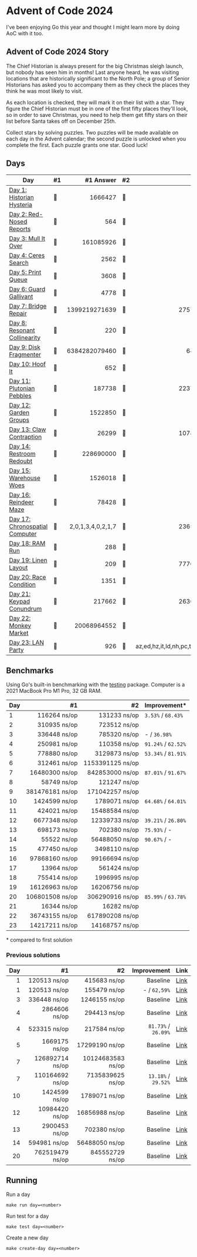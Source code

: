 # Advent of Code 2024

I've been enjoying Go this year and thought I might learn more by doing AoC with it too.

## Advent of Code 2024 Story

The Chief Historian is always present for the big Christmas sleigh launch, but nobody has seen him in months! Last anyone heard, he was visiting locations that are historically significant to the North Pole; a group of Senior Historians has asked you to accompany them as they check the places they think he was most likely to visit.

As each location is checked, they will mark it on their list with a star. They figure the Chief Historian must be in one of the first fifty places they'll look, so in order to save Christmas, you need to help them get fifty stars on their list before Santa takes off on December 25th.

Collect stars by solving puzzles. Two puzzles will be made available on each day in the Advent calendar; the second puzzle is unlocked when you complete the first. Each puzzle grants one star. Good luck!

## Days

| Day                                                                                                                    | #1  |         #1 Answer | #2  |                              #2 Answer |
| ---------------------------------------------------------------------------------------------------------------------- | --- | ----------------: | --- | -------------------------------------: |
| [Day 1: Historian Hysteria](https://github.com/believer/advent-of-code/blob/master/go/2024/puzzles/day01/main.go)      | 🌟  |           1666427 | 🌟  |                               24316233 |
| [Day 2: Red-Nosed Reports](https://github.com/believer/advent-of-code/blob/master/go/2024/puzzles/day02/main.go)       | 🌟  |               564 | 🌟  |                                    604 |
| [Day 3: Mull It Over](https://github.com/believer/advent-of-code/blob/master/go/2024/puzzles/day03/main.go)            | 🌟  |         161085926 | 🌟  |                               82045421 |
| [Day 4: Ceres Search](https://github.com/believer/advent-of-code/blob/master/go/2024/puzzles/day04/main.go)            | 🌟  |              2562 | 🌟  |                                   1902 |
| [Day 5: Print Queue](https://github.com/believer/advent-of-code/blob/master/go/2024/puzzles/day05/main.go)             | 🌟  |              3608 | 🌟  |                                   4922 |
| [Day 6: Guard Gallivant](https://github.com/believer/advent-of-code/blob/master/go/2024/puzzles/day06/main.go)         | 🌟  |              4778 | 🌟  |                                   1618 |
| [Day 7: Bridge Repair](https://github.com/believer/advent-of-code/blob/master/go/2024/puzzles/day07/main.go)           | 🌟  |     1399219271639 | 🌟  |                        275791737999003 |
| [Day 8: Resonant Collinearity](https://github.com/believer/advent-of-code/blob/master/go/2024/puzzles/day08/main.go)   | 🌟  |               220 | 🌟  |                                    813 |
| [Day 9: Disk Fragmenter](https://github.com/believer/advent-of-code/blob/master/go/2024/puzzles/day09/main.go)         | 🌟  |     6384282079460 | 🌟  |                          6408966547049 |
| [Day 10: Hoof It](https://github.com/believer/advent-of-code/blob/master/go/2024/puzzles/day10/main.go)                | 🌟  |               652 | 🌟  |                                   1432 |
| [Day 11: Plutonian Pebbles](https://github.com/believer/advent-of-code/blob/master/go/2024/puzzles/day11/main.go)      | 🌟  |            187738 | 🌟  |                        223767210249237 |
| [Day 12: Garden Groups](https://github.com/believer/advent-of-code/blob/master/go/2024/puzzles/day12/main.go)          | 🌟  |           1522850 | 🌟  |                                 953738 |
| [Day 13: Claw Contraption](https://github.com/believer/advent-of-code/blob/master/go/2024/puzzles/day13/main.go)       | 🌟  |             26299 | 🌟  |                        107824497933339 |
| [Day 14: Restroom Redoubt](https://github.com/believer/advent-of-code/blob/master/go/2024/puzzles/day14/main.go)       | 🌟  |         228690000 | 🌟  |                                   7093 |
| [Day 15: Warehouse Woes](https://github.com/believer/advent-of-code/blob/master/go/2024/puzzles/day15/main.go)         | 🌟  |           1526018 | 🌟  |                                1550677 |
| [Day 16: Reindeer Maze](https://github.com/believer/advent-of-code/blob/master/go/2024/puzzles/day16/main.go)          | 🌟  |             78428 | 🌟  |                                    463 |
| [Day 17: Chronospatial Computer](https://github.com/believer/advent-of-code/blob/master/go/2024/puzzles/day17/main.go) | 🌟  | 2,0,1,3,4,0,2,1,7 | 🌟  |                        236580836040301 |
| [Day 18: RAM Run](https://github.com/believer/advent-of-code/blob/master/go/2024/puzzles/day18/main.go)                | 🌟  |               288 | 🌟  |                                   52,5 |
| [Day 19: Linen Layout](https://github.com/believer/advent-of-code/blob/master/go/2024/puzzles/day19/main.go)           | 🌟  |               209 | 🌟  |                        777669668613191 |
| [Day 20: Race Condition](https://github.com/believer/advent-of-code/blob/master/go/2024/puzzles/day20/main.go)         | 🌟  |              1351 | 🌟  |                                 966130 |
| [Day 21: Keypad Conundrum](https://github.com/believer/advent-of-code/blob/master/go/2024/puzzles/day21/main.go)       | 🌟  |            217662 | 🌟  |                        263617786809000 |
| [Day 22: Monkey Market](https://github.com/believer/advent-of-code/blob/master/go/2024/puzzles/day22/main.go)          | 🌟  |       20068964552 | 🌟  |                                   2246 |
| [Day 23: LAN Party](https://github.com/believer/advent-of-code/blob/master/go/2024/puzzles/day23/main.go)              | 🌟  |               926 | 🌟  | az,ed,hz,it,ld,nh,pc,td,ty,ux,wc,yg,zz |

## Benchmarks

Using Go's built-in benchmarking with the [testing](https://pkg.go.dev/testing#hdr-Benchmarks) package. Computer is a 2021 MacBook Pro M1 Pro, 32 GB RAM.

| Day |              #1 |               #2 | Improvement\*       |
| --- | --------------: | ---------------: | ------------------- |
| 1   |    116264 ns/op |     131233 ns/op | `3.53%` / `68.43%`  |
| 2   |    310935 ns/op |     723512 ns/op |                     |
| 3   |    336448 ns/op |     785320 ns/op | - / `36.98%`        |
| 4   |    250981 ns/op |     110358 ns/op | `91.24%` / `62.52%` |
| 5   |    778880 ns/op |    3129873 ns/op | `53.34%` / `81.91%` |
| 6   |    312461 ns/op | 1153391125 ns/op |                     |
| 7   |  16480300 ns/op |  842853000 ns/op | `87.01%` / `91.67%` |
| 8   |     58749 ns/op |     121247 ns/op |                     |
| 9   | 381476181 ns/op |  171042257 ns/op |                     |
| 10  |   1424599 ns/op |    1789071 ns/op | `64.68%` / `64.01%` |
| 11  |    424021 ns/op |   15488584 ns/op |                     |
| 12  |   6677348 ns/op |   12339733 ns/op | `39.21%` / `26.80%` |
| 13  |    698173 ns/op |     702380 ns/op | `75.93%` / -        |
| 14  |     55522 ns/op |   56488050 ns/op | `90.67%` / -        |
| 15  |    477450 ns/op |    3498110 ns/op |                     |
| 16  |  97868160 ns/op |   99166694 ns/op |                     |
| 17  |     13964 ns/op |     561424 ns/op |                     |
| 18  |    755414 ns/op |    1996995 ns/op |                     |
| 19  |  16126963 ns/op |   16206756 ns/op |                     |
| 20  | 106801508 ns/op |  306290916 ns/op | `85.99%` / `63.78%` |
| 21  |     16344 ns/op |      16282 ns/op |                     |
| 22  |  36743155 ns/op |  617890208 ns/op |                     |
| 23  |  14217211 ns/op |   14168757 ns/op |                     |

\* compared to first solution

### Previous solutions

| Day |              #1 |                #2 |         Improvement | Link                                                                                                                           |
| --: | --------------: | ----------------: | ------------------: | ------------------------------------------------------------------------------------------------------------------------------ |
|   1 |    120513 ns/op |      415683 ns/op |            Baseline | [Link](https://github.com/believer/advent-of-code/blob/47447cc17fffe6994d4b54c4cb815e698b3f5605/go/2024/puzzles/day01/main.go) |
|   1 |    120513 ns/op |      155479 ns/op |        - / `62,59%` | [Link](https://github.com/believer/advent-of-code/blob/ea42592462771b74de87eae6bea9c0ca892a4499/go/2024/puzzles/day01/main.go) |
|   3 |    336448 ns/op |     1246155 ns/op |            Baseline | [Link](https://github.com/believer/advent-of-code/blob/461c2dd40039c27102aa1790c650decb79d4f549/go/2024/puzzles/day03/main.go) |
|   4 |   2864606 ns/op |      294413 ns/op |            Baseline | [Link](https://github.com/believer/advent-of-code/blob/99909bb30f82cda079471134452d886a0eb6266f/go/2024/puzzles/day04/main.go) |
|   4 |    523315 ns/op |      217584 ns/op | `81.73%` / `26.09%` | [Link](https://github.com/believer/advent-of-code/blob/431059e6b64faba3bc67c293b57ae299d3525bb9/go/2024/puzzles/day04/main.go) |
|   5 |   1669175 ns/op |    17299190 ns/op |            Baseline | [Link](https://github.com/believer/advent-of-code/blob/1db858ae3d391319511787d8935c76eecdf6b22f/go/2024/puzzles/day05/main.go) |
|   7 | 126892714 ns/op | 10124683583 ns/op |            Baseline | [Link](https://github.com/believer/advent-of-code/blob/dd735747021ce43ca3a7427c529813139737271e/go/2024/puzzles/day07/main.go) |
|   7 | 110164692 ns/op |  7135839625 ns/op | `13.18%` / `29.52%` | [Link](https://github.com/believer/advent-of-code/blob/640d9604dfefa71f7bfef876750f378bd1a58a8b/go/2024/puzzles/day07/main.go) |
|  10 |   1424599 ns/op |     1789071 ns/op |            Baseline | [Link](https://github.com/believer/advent-of-code/blob/431059e6b64faba3bc67c293b57ae299d3525bb9/go/2024/puzzles/day10/main.go) |
|  12 |  10984420 ns/op |    16856988 ns/op |            Baseline | [Link](https://github.com/believer/advent-of-code/blob/7a220ed0e6deae74d0a293615e6348e6ce1a9a22/go/2024/puzzles/day12/main.go) |
|  13 |   2900453 ns/op |      702380 ns/op |            Baseline | [Link](https://github.com/believer/advent-of-code/blob/0cf31064eb05f384cebe45cbeaf80ba90e0947ce/go/2024/puzzles/day13/main.go) |
|  14 |    594981 ns/op |    56488050 ns/op |            Baseline | [Link](https://github.com/believer/advent-of-code/blob/a3f28eb2691d3e4be60ec56ab7f699332a2b3d31/go/2024/puzzles/day14/main.go) |
|  20 | 762519479 ns/op |   845552729 ns/op |            Baseline | [Link](https://github.com/believer/advent-of-code/blob/305eba9ced6b40ecce606cf19f7cb9fc00e5ed73/go/2024/puzzles/day20/main.go) |

## Running

Run a day

```
make run day=<number>
```

Run test for a day

```
make test day=<number>
```

Create a new day

```
make create-day day=<number>
```
